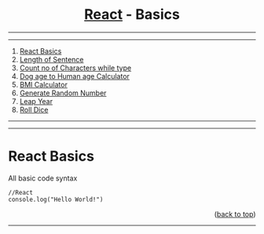 <a name="readme-top"></a>


<div align="center">
<!-- Title: -->
<h1><a href="https://github.com/skthati/react.git">React</a> - Basics </h1>
</div>

<!-- Table of contents -->
<hr>
<hr>
<ol>
    <li><a href="#react-basics">React Basics</a></li>
    <li><a href="#length-of-sentence">Length of Sentence</a></li>
    <li><a href="#count-characters-while-typing">Count no of Characters while type</a></li>
    <li><a href="d_age-to-h_age-calc">Dog age to Human age Calculator</a></li>
    <li><a href="bmi-calculator">BMI Calculator</a></li>
    <li><a href="random-number-generator">Generate Random Number</a></li>
    <li><a href="leap-year">Leap Year</a></li>
    <li><a href="roll-dice">Roll Dice</a></li>

</ol>
<hr>
<hr>

# React Basics <a name="react-basics"></a>
 All basic code syntax 

```React
//React
console.log("Hello World!")
```
<p align="right">(<a href="#readme-top">back to top</a>)</p>
<hr>  



